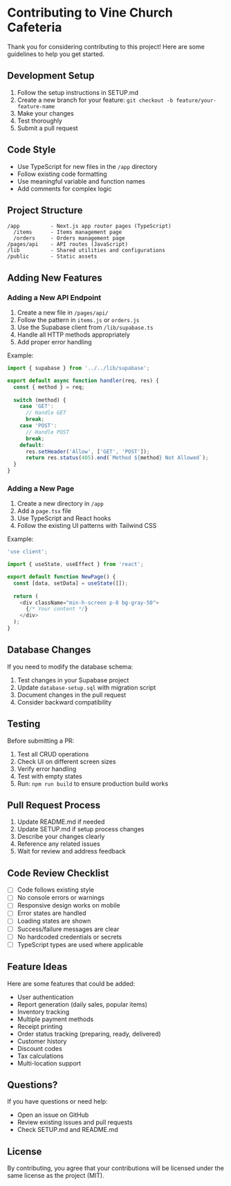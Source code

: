# Contributing to Vine Church Cafeteria

Thank you for considering contributing to this project! Here are some guidelines to help you get started.

## Development Setup

1. Follow the setup instructions in SETUP.md
2. Create a new branch for your feature: `git checkout -b feature/your-feature-name`
3. Make your changes
4. Test thoroughly
5. Submit a pull request

## Code Style

- Use TypeScript for new files in the `/app` directory
- Follow existing code formatting
- Use meaningful variable and function names
- Add comments for complex logic

## Project Structure

```
/app          - Next.js app router pages (TypeScript)
  /items      - Items management page
  /orders     - Orders management page
/pages/api    - API routes (JavaScript)
/lib          - Shared utilities and configurations
/public       - Static assets
```

## Adding New Features

### Adding a New API Endpoint

1. Create a new file in `/pages/api/`
2. Follow the pattern in `items.js` or `orders.js`
3. Use the Supabase client from `/lib/supabase.ts`
4. Handle all HTTP methods appropriately
5. Add proper error handling

Example:
```javascript
import { supabase } from '../../lib/supabase';

export default async function handler(req, res) {
  const { method } = req;
  
  switch (method) {
    case 'GET':
      // Handle GET
      break;
    case 'POST':
      // Handle POST
      break;
    default:
      res.setHeader('Allow', ['GET', 'POST']);
      return res.status(405).end(`Method ${method} Not Allowed`);
  }
}
```

### Adding a New Page

1. Create a new directory in `/app`
2. Add a `page.tsx` file
3. Use TypeScript and React hooks
4. Follow the existing UI patterns with Tailwind CSS

Example:
```typescript
'use client';

import { useState, useEffect } from 'react';

export default function NewPage() {
  const [data, setData] = useState([]);
  
  return (
    <div className="min-h-screen p-8 bg-gray-50">
      {/* Your content */}
    </div>
  );
}
```

## Database Changes

If you need to modify the database schema:

1. Test changes in your Supabase project
2. Update `database-setup.sql` with migration script
3. Document changes in the pull request
4. Consider backward compatibility

## Testing

Before submitting a PR:

1. Test all CRUD operations
2. Check UI on different screen sizes
3. Verify error handling
4. Test with empty states
5. Run: `npm run build` to ensure production build works

## Pull Request Process

1. Update README.md if needed
2. Update SETUP.md if setup process changes
3. Describe your changes clearly
4. Reference any related issues
5. Wait for review and address feedback

## Code Review Checklist

- [ ] Code follows existing style
- [ ] No console errors or warnings
- [ ] Responsive design works on mobile
- [ ] Error states are handled
- [ ] Loading states are shown
- [ ] Success/failure messages are clear
- [ ] No hardcoded credentials or secrets
- [ ] TypeScript types are used where applicable

## Feature Ideas

Here are some features that could be added:

- User authentication
- Report generation (daily sales, popular items)
- Inventory tracking
- Multiple payment methods
- Receipt printing
- Order status tracking (preparing, ready, delivered)
- Customer history
- Discount codes
- Tax calculations
- Multi-location support

## Questions?

If you have questions or need help:
- Open an issue on GitHub
- Review existing issues and pull requests
- Check SETUP.md and README.md

## License

By contributing, you agree that your contributions will be licensed under the same license as the project (MIT).
